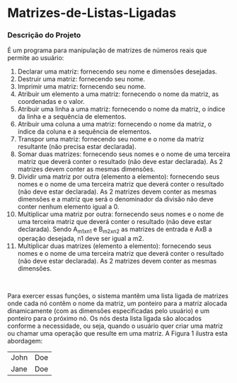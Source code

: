 # Matrizes-de-Listas-Ligadas

### Descrição do Projeto 
É um programa para manipulação de matrizes de números reais que permite ao usuário: 
  1. Declarar uma matriz: fornecendo seu nome e dimensões desejadas.
  2. Destruir uma matriz: fornecendo seu nome. 
  3. Imprimir uma matriz: fornecendo seu nome. 
  4. Atribuir um elemento a uma matriz: fornecendo o nome da matriz, as coordenadas e o valor. 
  5. Atribuir uma linha a uma matriz: fornecendo o nome da matriz, o índice da linha e a sequência de elementos.
  6. Atribuir uma coluna a uma matriz: fornecendo o nome da matriz, o índice da coluna e a sequência de elementos.
  7. Transpor uma matriz: fornecendo seu nome e o nome da matriz resultante (não precisa estar declarada).
  8. Somar duas matrizes: fornecendo seus nomes e o nome de uma terceira matriz que deverá conter o resultado (não deve estar declarada). As 2 matrizes devem conter as mesmas dimensões.
  9. Dividir uma matriz por outra (elemento a elemento): fornecendo seus nomes e o nome de uma terceira matriz que deverá conter o resultado (não deve estar declarada). As 2 matrizes devem conter as mesmas dimensões e a matriz que será o denominador da divisão não deve conter nenhum elemento igual a 0.
  10. Multiplicar uma matriz por outra: fornecendo seus nomes e o nome de uma terceira matriz que deverá conter o resultado (não deve estar declarada). Sendo A<sub>m1xn1</sub> e B<sub>m2xn2</sub> as matrizes de entrada e AxB a operação desejada, n1 deve ser igual a m2.
  11. Multiplicar duas matrizes (elemento a elemento): fornecendo seus nomes e o nome de uma terceira matriz que deverá conter o resultado (não deve estar declarada). As 2 matrizes devem conter as mesmas dimensões. 
<br>

Para exercer essas funções, o sistema mantêm uma lista ligada de matrizes onde cada nó contêm o nome da matriz, um ponteiro para a
matriz alocada dinamicamente (com as dimensões especificadas pelo usuário) e um ponteiro para o próximo nó. Os nós desta lista ligada são alocados
conforme a necessidade, ou seja, quando o usuário quer criar uma matriz ou chamar uma operação que resulte em uma matriz. A Figura 1 ilustra esta abordagem:

<table>
  <tr>
    <td>John</td>
    <td>Doe</td>
  </tr>
  <tr>
    <td>Jane</td>
    <td>Doe</td>
  </tr>
</table>
